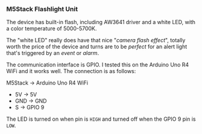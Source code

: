### M5Stack Flashlight Unit

The device has built-in flash, including AW3641 driver and a white LED, with a color temperature of 5000-5700K.

The "white LED" really does have that nice "_camera flash effect_", totally worth the price of the device and
turns are to be _perfect_ for an alert light that's triggered by an _event_ or _alarm_.

The communication interface is GPIO. I tested this on the Arduino Uno R4 WiFi and it works well. The connection is as follows:

M5Stack -> Arduino Uno R4 WiFi

-   5V -> 5V
-   GND -> GND
-   S -> GPIO 9

The LED is turned on when pin is `HIGH` and turned off when the GPIO 9 pin is `LOW`.
